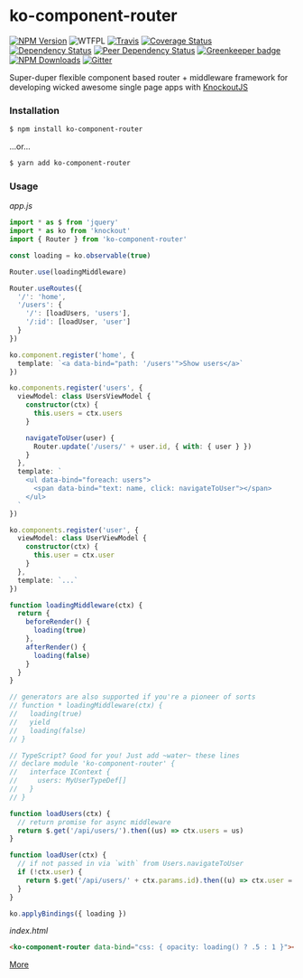 # ko-component-router

[![NPM Version](https://img.shields.io/npm/v/ko-component-router.svg)](https://www.npmjs.com/package/ko-component-router)
![WTFPL](https://img.shields.io/npm/l/ko-component-router.svg)
[![Travis](https://img.shields.io/travis/Profiscience/ko-component-router/master.svg)](https://travis-ci.org/Profiscience/ko-component-router/)
[![Coverage Status](https://coveralls.io/repos/github/Profiscience/ko-component-router/badge.svg)](https://coveralls.io/github/Profiscience/ko-component-router)
[![Dependency Status](https://img.shields.io/david/Profiscience/ko-component-router.svg)](https://david-dm.org/Profiscience/ko-component-router)
[![Peer Dependency Status](https://img.shields.io/david/peer/Profiscience/ko-component-router.svg?maxAge=2592000)](https://david-dm.org/Profiscience/ko-component-router#info=peerDependencies&view=table)
[![Greenkeeper badge](https://badges.greenkeeper.io/Profiscience/ko-component-router.svg)](https://greenkeeper.io/)
[![NPM Downloads](https://img.shields.io/npm/dt/ko-component-router.svg?maxAge=2592000)](http://npm-stat.com/charts.html?package=ko-component-router&author=&from=&to=)
[![Gitter](https://img.shields.io/gitter/room/profiscience/ko-component-router.svg)](https://gitter.im/Profiscience/ko-component-router)

Super-duper flexible component based router + middleware framework for developing wicked awesome single page apps with [KnockoutJS](https://knockoutjs.com)

### Installation
```bash
$ npm install ko-component-router
```
...or...
```bash
$ yarn add ko-component-router
```

### Usage
_app.js_
```typescript
import * as $ from 'jquery'
import * as ko from 'knockout'
import { Router } from 'ko-component-router'

const loading = ko.observable(true)

Router.use(loadingMiddleware)

Router.useRoutes({
  '/': 'home',
  '/users': {
    '/': [loadUsers, 'users'],
    '/:id': [loadUser, 'user']
  }
})

ko.component.register('home', {
  template: `<a data-bind="path: '/users'">Show users</a>`
})

ko.components.register('users', {
  viewModel: class UsersViewModel {
    constructor(ctx) {
      this.users = ctx.users
    }

    navigateToUser(user) {
      Router.update('/users/' + user.id, { with: { user } })
    }
  },
  template: `
    <ul data-bind="foreach: users">
      <span data-bind="text: name, click: navigateToUser"></span>
    </ul>
  `
})

ko.components.register('user', {
  viewModel: class UserViewModel {
    constructor(ctx) {
      this.user = ctx.user
    }
  },
  template: `...`
})

function loadingMiddleware(ctx) {
  return {
    beforeRender() {
      loading(true)
    },
    afterRender() {
      loading(false)
    }
  }
}

// generators are also supported if you're a pioneer of sorts
// function * loadingMiddleware(ctx) {
//   loading(true)
//   yield
//   loading(false)
// }

// TypeScript? Good for you! Just add ~water~ these lines
// declare module 'ko-component-router' {
//   interface IContext {
//     users: MyUserTypeDef[]
//   }
// }

function loadUsers(ctx) {
  // return promise for async middleware
  return $.get('/api/users/').then((us) => ctx.users = us)
}

function loadUser(ctx) {
  // if not passed in via `with` from Users.navigateToUser
  if (!ctx.user) {
    return $.get('/api/users/' + ctx.params.id).then((u) => ctx.user = u)
  }
}

ko.applyBindings({ loading })
```
_index.html_
```html
<ko-component-router data-bind="css: { opacity: loading() ? .5 : 1 }"></ko-component-router>
```

[More](./docs)
